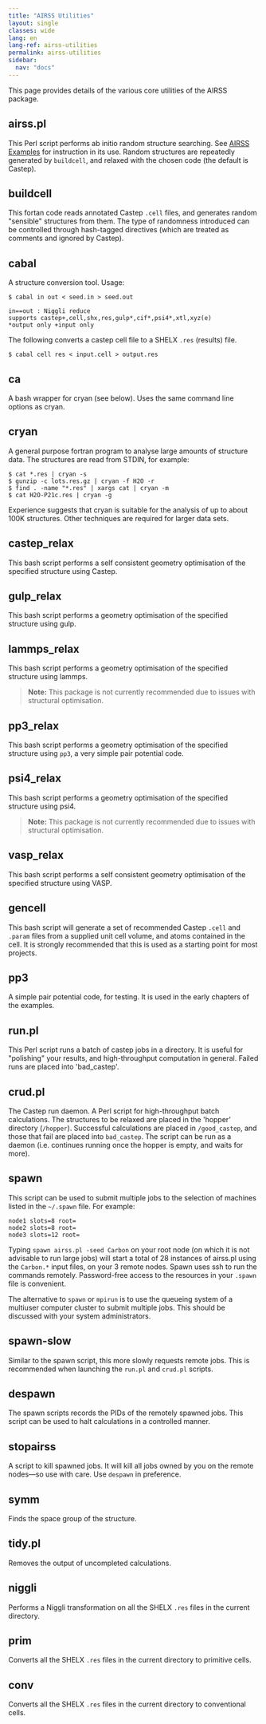 ```yaml
---
title: "AIRSS Utilities"
layout: single
classes: wide
lang: en
lang-ref: airss-utilities
permalink: airss-utilities
sidebar:
  nav: "docs"
---
```


This page provides details of the various core utilities of the AIRSS package.

airss.pl
--------

This Perl script performs ab initio random structure searching. See [AIRSS Examples](../examples) for instruction in its use. Random structures are repeatedly generated by `buildcell`, and relaxed with the chosen code (the default is Castep).

buildcell
---------

This fortan code reads annotated Castep `.cell` files, and generates random "sensible" structures from them. The type of randomness introduced can be controlled through hash-tagged directives (which are treated as comments and ignored by Castep).

cabal
-----

A structure conversion tool. Usage:

```console
$ cabal in out < seed.in > seed.out

in==out : Niggli reduce
supports castep+,cell,shx,res,gulp*,cif*,psi4*,xtl,xyz(e)
*output only +input only
```

The following converts a castep cell file to a SHELX `.res` (results) file.

```console
$ cabal cell res < input.cell > output.res
```

ca
--

A bash wrapper for cryan (see below). Uses the same command line options as cryan.

cryan
-----

A general purpose fortran program to analyse large amounts of structure data. The structures are read from STDIN, for example:

```console
$ cat *.res | cryan -s
$ gunzip -c lots.res.gz | cryan -f H2O -r
$ find . -name "*.res" | xargs cat | cryan -m
$ cat H2O-P21c.res | cryan -g
```

Experience suggests that cryan is suitable for the analysis of up to about 100K structures. Other techniques are required for larger data sets.

castep_relax
------------

This bash script performs a self consistent geometry optimisation of the specified structure using Castep.

gulp_relax
-----------

This bash script performs a geometry optimisation of the specified structure using gulp.

lammps_relax
------------

This bash script performs a geometry optimisation of the specified structure using lammps.

> **Note:** This package is not currently recommended due to issues with structural optimisation.

pp3_relax
----------

This bash script performs a geometry optimisation of the specified structure using `pp3`, a very simple pair potential code.

psi4_relax
------------

This bash script performs a geometry optimisation of the specified structure using psi4.

> **Note:** This package is not currently recommended due to issues with structural optimisation.

vasp_relax
----------

This bash script performs a self consistent geometry optimisation of the specified structure using VASP.

gencell
-------

This bash script will generate a set of recommended Castep `.cell` and `.param` files from a supplied unit cell volume, and atoms contained in the cell. It is strongly recommended that this is used as a starting point for most projects.

pp3
---

A simple pair potential code, for testing. It is used in the early chapters of the examples.

run.pl
------

This Perl script runs a batch of castep jobs in a directory. It is useful for "polishing" your results, and high-throughput computation in general. Failed runs are placed into 'bad_castep'.

crud.pl
-------

The Castep run daemon. A Perl script for high-throughput batch calculations. The structures to be relaxed are placed in the 'hopper' directory (`/hopper`). Successful calculations are placed in `/good_castep`, and those that fail are placed into `bad_castep`. The script can be run as a daemon (i.e. continues running once the hopper is empty, and waits for more).

spawn
-----

This script can be used to submit multiple jobs to the selection of machines listed in the `~/.spawn` file. For example:

```
node1 slots=8 root=
node2 slots=8 root=
node3 slots=12 root=
```

Typing `spawn airss.pl -seed Carbon` on your root node (on which it is not advisable to run large jobs) will start a total of 28 instances of airss.pl using the `Carbon.*` input files, on your 3 remote nodes. Spawn uses ssh to run the commands remotely. Password-free access to the resources in your `.spawn` file is convenient.

The alternative to `spawn` or `mpirun` is to use the queueing system of a multiuser computer cluster to submit multiple jobs. This should be discussed with your system administrators.

spawn-slow
----------

Similar to the spawn script, this more slowly requests remote jobs. This is recommended when launching the `run.pl` and `crud.pl` scripts.

despawn
-------

The spawn scripts records the PIDs of the remotely spawned jobs. This script can be used to halt calculations in a controlled manner.

stopairss
---------

A script to kill spawned jobs. It will kill all jobs owned by you on the remote nodes—so use with care. Use `despawn` in preference.

symm
----

Finds the space group of the structure.

tidy.pl
-------

Removes the output of uncompleted calculations.

niggli
------

Performs a Niggli transformation on all the SHELX `.res` files in the current directory.

prim
----

Converts all the SHELX `.res` files in the current directory to primitive cells.

conv
----

Converts all the SHELX `.res` files in the current directory to conventional cells.

